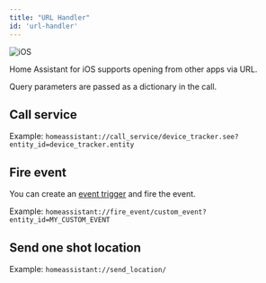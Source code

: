 ```yaml
---
title: "URL Handler"
id: 'url-handler'
---
```


![iOS](/assets/apple.svg)

Home Assistant for iOS supports opening from other apps via URL.

Query parameters are passed as a dictionary in the call.

## Call service
Example: `homeassistant://call_service/device_tracker.see?entity_id=device_tracker.entity`

## Fire event
You can create an [event trigger](/docs/automation/trigger/#event-trigger) and fire the event.

Example: `homeassistant://fire_event/custom_event?entity_id=MY_CUSTOM_EVENT`

## Send one shot location
Example: `homeassistant://send_location/`
